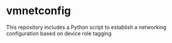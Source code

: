 # vmnetconfig
This repository includes a Python script to establish a networking configuration based on device role tagging 
